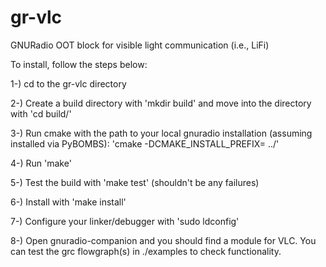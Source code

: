 # gr-vlc
GNURadio OOT block for visible light communication (i.e., LiFi)


To install, follow the steps below:

1-) cd to the gr-vlc directory

2-) Create a build directory with 'mkdir build' and move into the directory with 'cd build/'

3-) Run cmake with the path to your local gnuradio installation (assuming installed via PyBOMBS):
	'cmake -DCMAKE_INSTALL_PREFIX=<path-to-target> ../'

4-) Run 'make'

5-) Test the build with 'make test' (shouldn't be any failures)

6-) Install with 'make install'

7-) Configure your linker/debugger with 'sudo ldconfig'

8-) Open gnuradio-companion and you should find a module for VLC. You can test the grc flowgraph(s) in ./examples to check functionality.
